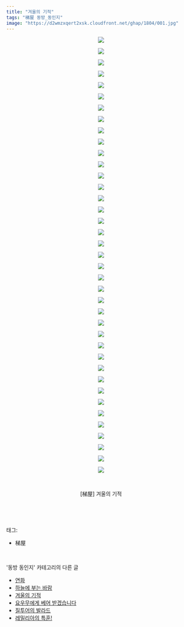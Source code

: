 ```yaml
---
title: "겨울의 기적"
tags: "梯屋 동방_동인지"
image: "https://d2wmzxqert2xsk.cloudfront.net/ghap/1804/001.jpg"
---
```

<div class="article">
<p style="text-align: center; clear: none; float: none;"><img src="{{ site.imgserver11 }}/ghap/1804/001.jpg"/></p>
<p style="text-align: center; clear: none; float: none;"><img src="{{ site.imgserver11 }}/ghap/1804/002.jpg"/></p>
<p style="text-align: center; clear: none; float: none;"><img src="{{ site.imgserver11 }}/ghap/1804/003.jpg"/></p>
<p style="text-align: center; clear: none; float: none;"><img src="{{ site.imgserver11 }}/ghap/1804/004.jpg"/></p>
<p style="text-align: center; clear: none; float: none;"><img src="{{ site.imgserver11 }}/ghap/1804/005.jpg"/></p>
<p style="text-align: center; clear: none; float: none;"><img src="{{ site.imgserver11 }}/ghap/1804/006.jpg"/></p>
<p style="text-align: center; clear: none; float: none;"><img src="{{ site.imgserver11 }}/ghap/1804/007.jpg"/></p>
<p style="text-align: center; clear: none; float: none;"><img src="{{ site.imgserver11 }}/ghap/1804/008.jpg"/></p>
<p style="text-align: center; clear: none; float: none;"><img src="{{ site.imgserver11 }}/ghap/1804/009.jpg"/></p>
<p style="text-align: center; clear: none; float: none;"><img src="{{ site.imgserver11 }}/ghap/1804/010.jpg"/></p>
<p style="text-align: center; clear: none; float: none;"><img src="{{ site.imgserver11 }}/ghap/1804/011.jpg"/></p>
<p style="text-align: center; clear: none; float: none;"><img src="{{ site.imgserver11 }}/ghap/1804/012.jpg"/></p>
<p style="text-align: center; clear: none; float: none;"><img src="{{ site.imgserver11 }}/ghap/1804/013.jpg"/></p>
<p style="text-align: center; clear: none; float: none;"><img src="{{ site.imgserver11 }}/ghap/1804/014.jpg"/></p>
<p style="text-align: center; clear: none; float: none;"><img src="{{ site.imgserver11 }}/ghap/1804/015.jpg"/></p>
<p style="text-align: center; clear: none; float: none;"><img src="{{ site.imgserver11 }}/ghap/1804/016.jpg"/></p>
<p style="text-align: center; clear: none; float: none;"><img src="{{ site.imgserver11 }}/ghap/1804/017.jpg"/></p>
<p style="text-align: center; clear: none; float: none;"><img src="{{ site.imgserver11 }}/ghap/1804/018.jpg"/></p>
<p style="text-align: center; clear: none; float: none;"><img src="{{ site.imgserver11 }}/ghap/1804/019.jpg"/></p>
<p style="text-align: center; clear: none; float: none;"><img src="{{ site.imgserver11 }}/ghap/1804/020.jpg"/></p>
<p style="text-align: center; clear: none; float: none;"><img src="{{ site.imgserver11 }}/ghap/1804/021.jpg"/></p>
<p style="text-align: center; clear: none; float: none;"><img src="{{ site.imgserver11 }}/ghap/1804/022.jpg"/></p>
<p style="text-align: center; clear: none; float: none;"><img src="{{ site.imgserver11 }}/ghap/1804/023.jpg"/></p>
<p style="text-align: center; clear: none; float: none;"><img src="{{ site.imgserver11 }}/ghap/1804/024.jpg"/></p>
<p style="text-align: center; clear: none; float: none;"><img src="{{ site.imgserver11 }}/ghap/1804/025.jpg"/></p>
<p style="text-align: center; clear: none; float: none;"><img src="{{ site.imgserver11 }}/ghap/1804/026.jpg"/></p>
<p style="text-align: center; clear: none; float: none;"><img src="{{ site.imgserver11 }}/ghap/1804/027.jpg"/></p>
<p style="text-align: center; clear: none; float: none;"><img src="{{ site.imgserver11 }}/ghap/1804/028.jpg"/></p>
<p style="text-align: center; clear: none; float: none;"><img src="{{ site.imgserver11 }}/ghap/1804/029.jpg"/></p>
<p style="text-align: center; clear: none; float: none;"><img src="{{ site.imgserver11 }}/ghap/1804/030.jpg"/></p>
<p style="text-align: center; clear: none; float: none;"><img src="{{ site.imgserver11 }}/ghap/1804/031.jpg"/></p>
<p style="text-align: center; clear: none; float: none;"><img src="{{ site.imgserver11 }}/ghap/1804/032.jpg"/></p>
<p style="text-align: center; clear: none; float: none;"><img src="{{ site.imgserver11 }}/ghap/1804/033.jpg"/></p>
<p style="text-align: center; clear: none; float: none;"><img src="{{ site.imgserver11 }}/ghap/1804/034.jpg"/></p>
<p style="text-align: center; clear: none; float: none;"><img src="{{ site.imgserver11 }}/ghap/1804/035.jpg"/></p>
<p style="text-align: center; clear: none; float: none;"><img src="{{ site.imgserver11 }}/ghap/1804/036.jpg"/></p>
<p style="text-align: center; clear: none; float: none;"><img src="{{ site.imgserver11 }}/ghap/1804/037.jpg"/></p>
<p style="text-align: center; clear: none; float: none;"><img src="{{ site.imgserver11 }}/ghap/1804/038.jpg"/></p>
<p style="text-align: center; clear: none; float: none;"><img src="{{ site.imgserver11 }}/ghap/1804/039.jpg"/></p>
<p style="text-align: center; clear: none; float: none;"><br/></p>
<p style="text-align: center; clear: none; float: none;">[梯屋] 겨울의 기적</p>
<p><br/></p>
</div><br/>
<div class="tagTrail">
<p>태그: </p>
<ul>
<li>梯屋</li>
</ul>
</div><br/>
<div class="another">
<p>'동방 동인지' 카테고리의 다른 글</p>
<ul>
<li><a href="/ghap_1806">연화</a></li>
<li><a href="/ghap_1805">하늘에 부는 바람</a></li>
<li><a href="/ghap_1804">겨울의 기적</a></li>
<li><a href="/ghap_1803">요우무에게 베어 받겠습니다</a></li>
<li><a href="/ghap_1802">질투어의 발라드</a></li>
<li><a href="/ghap_1801">레밀리아의 특훈!</a></li>
</ul>
</div><br/>
<div class="cb_module cb_fluid">
<div class="cb_wrt cb_profile">
</div><!-- commentList close -->
</div><br/>
